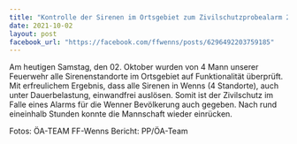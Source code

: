 ```yaml
---
title: "Kontrolle der Sirenen im Ortsgebiet zum Zivilschutzprobealarm 2021"
date: 2021-10-02
layout: post
facebook_url: "https://facebook.com/ffwenns/posts/6296492203759185"
---
```


Am heutigen Samstag, den 02. Oktober wurden von 4 Mann unserer Feuerwehr alle Sirenenstandorte im Ortsgebiet auf Funktionalität überprüft. Mit erfreulichem Ergebnis, dass alle Sirenen in Wenns (4 Standorte), auch unter Dauerbelastung, einwandfrei auslösen. Somit ist der Zivilschutz im Falle eines Alarms für die Wenner Bevölkerung auch gegeben. Nach rund eineinhalb Stunden konnte die Mannschaft wieder einrücken. 

Fotos: ÖA-TEAM FF-Wenns
Bericht: PP/ÖA-Team